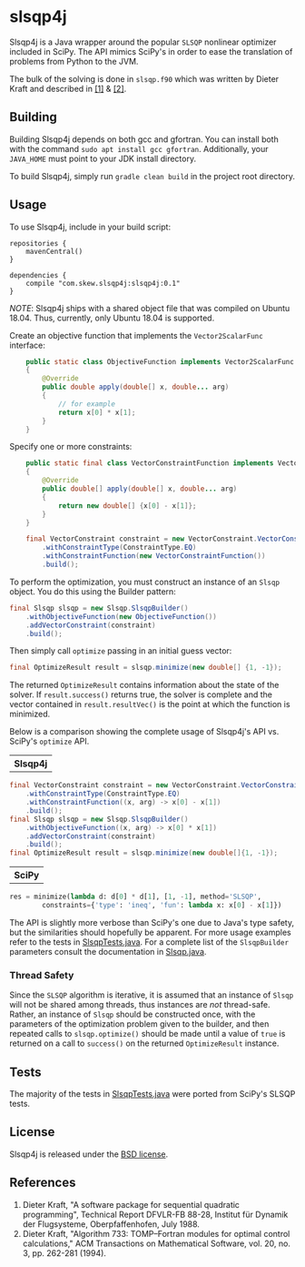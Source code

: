 # slsqp4j

Slsqp4j is a Java wrapper around the popular `SLSQP` nonlinear optimizer included in SciPy. The API mimics SciPy's in order to ease the 
translation of problems from Python to the JVM. 

The bulk of the solving is done in `slsqp.f90` which was written by Dieter Kraft and described in <a href="#ref1">[1]</a> 
& <a href="#ref2">[2]</a>.

## Building
Building Slsqp4j depends on both gcc and gfortran. 
You can install both with the command `sudo apt install gcc gfortran`. Additionally, your `JAVA_HOME`  must point to your JDK install directory. 

To build Slsqp4j, simply run `gradle clean build` in the project root directory.
## Usage

To use Slsqp4j, include in your build script:

```
repositories {
    mavenCentral()
}

dependencies {
    compile "com.skew.slsqp4j:slsqp4j:0.1"
}
```

*NOTE*: Slsqp4j ships with a shared object file that was compiled on Ubuntu 18.04. Thus, currently, only Ubuntu 18.04 is supported.

Create an objective function that implements the `Vector2ScalarFunc` interface:
```Java
    public static class ObjectiveFunction implements Vector2ScalarFunc
    {
        @Override
        public double apply(double[] x, double... arg)
        {
            // for example
            return x[0] * x[1];
        }
    }
```

Specify one or more constraints:
```Java
    public static final class VectorConstraintFunction implements Vector2VectorFunc
    {
        @Override
        public double[] apply(double[] x, double... arg)
        {
            return new double[] {x[0] - x[1]};
        }
    }

    final VectorConstraint constraint = new VectorConstraint.VectorConstraintBuilder()
        .withConstraintType(ConstraintType.EQ)
        .withConstraintFunction(new VectorConstraintFunction())
        .build();
```
 
To perform the optimization, you must construct an instance of an `Slsqp` object. You do this using the Builder pattern:
```Java
final Slsqp slsqp = new Slsqp.SlsqpBuilder()
    .withObjectiveFunction(new ObjectiveFunction())
    .addVectorConstraint(constraint)
    .build();
```
Then simply call `optimize` passing in an initial guess vector:
```Java
final OptimizeResult result = slsqp.minimize(new double[] {1, -1});
```

The returned `OptimizeResult` contains information about the state of the solver. If `result.success()` returns true,
the solver is complete and the vector contained in `result.resultVec()` is the point at which the function is minimized.

Below is a comparison showing the complete usage of Slsqp4j's API vs. SciPy's `optimize` API.
<table>
<th>
Slsqp4j
</th>
</table>

```Java
final VectorConstraint constraint = new VectorConstraint.VectorConstraintBuilder()
    .withConstraintType(ConstraintType.EQ)
    .withConstraintFunction((x, arg) -> x[0] - x[1])
    .build();
final Slsqp slsqp = new Slsqp.SlsqpBuilder()
    .withObjectiveFunction((x, arg) -> x[0] * x[1])
    .addVectorConstraint(constraint)
    .build();
final OptimizeResult result = slsqp.minimize(new double[]{1, -1});
```

<table>
<th>
SciPy
</th>
</table>

```python
res = minimize(lambda d: d[0] * d[1], [1, -1], method='SLSQP', 
        constraints={'type': 'ineq', 'fun': lambda x: x[0] - x[1]})
```


The API is slightly more verbose than SciPy's one due to Java's type safety, but the similarities should hopefully be apparent. 
For more usage examples refer to the tests in [SlsqpTests.java](./slsqp4j/src/test/java/com/skew/slsqp4j/SlsqpTests.java). For a complete list of the `SlsqpBuilder` 
parameters consult the documentation in [Slsqp.java](./slsqp4j/src/main/java/com/skew/slsqp4j/Slsqp.java).

### Thread Safety
Since the `SLSQP` algorithm is iterative, it is assumed that an instance of `Slsqp` will not be shared among threads, thus instances are *not* thread-safe. Rather, an instance of `Slsqp` should be constructed once, with the parameters of the optimization problem given to the builder, and then repeated calls to `slsqp.optimize()` should be made until a value of `true` is returned on a call to `success()` on the returned `OptimizeResult` instance.

## Tests
The majority of the tests in [SlsqpTests.java](./slsqp4j/src/test/java/com/skew/slsqp4j/SlsqpTests.java) were ported from SciPy's SLSQP tests.

## License
Slsqp4j is released under the [BSD license](https://github.com/skew-markets/slsqp4j/blob/master/LICENSE.txt).

## References
<ol>
<li id="ref1">Dieter Kraft, "A software package for sequential quadratic
programming", Technical Report DFVLR-FB 88-28, Institut für
Dynamik der Flugsysteme, Oberpfaffenhofen, July 1988.</li>

<li id="ref2">Dieter Kraft, "Algorithm 733: TOMP–Fortran modules for optimal
control calculations," ACM Transactions on Mathematical Software,
vol. 20, no. 3, pp. 262-281 (1994).</li>
</ol>
